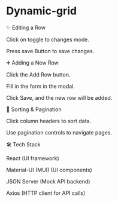 # Dynamic-grid



✨ Editing a Row

Click on  toggle to changes mode.

Press save Button to save changes.

➕ Adding a New Row

Click the Add Row button.

Fill in the form in the modal.

Click Save, and the new row will be added.

🔄 Sorting & Pagination

Click column headers to sort data.

Use pagination controls to navigate pages.

🛠️ Tech Stack

React (UI framework)

Material-UI (MUI) (UI components)

JSON Server (Mock API backend)

Axios (HTTP client for API calls)



